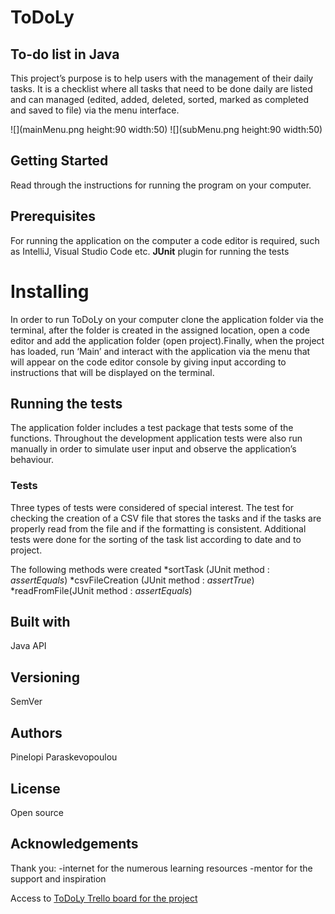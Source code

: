 # ToDoLy

## To-do list in Java

This project’s purpose is to help users with the management of their daily tasks. It is a checklist where all tasks that need to be done daily are listed and  can managed  (edited, added, deleted, sorted,  marked as completed and saved to file) via the menu interface. 

![](mainMenu.png  height:90 width:50)
![](subMenu.png height:90 width:50)


## Getting Started

Read through the instructions for running the program on your computer. 


## Prerequisites

For running the application on the computer a code editor is required, such as IntelliJ, Visual Studio Code etc. 
**JUnit** plugin for running the tests

# Installing
In order to run ToDoLy on your computer clone the application folder via the terminal, after the folder is created in the assigned location, open a code  editor and add the application folder (open project).Finally, when the project has loaded, run ‘Main’ and interact with the application via the menu that will appear on the code editor console by giving input according to  instructions that will be displayed on the terminal. 


## Running the tests 

The application folder includes a test package that tests some of the functions. Throughout the development application tests were also run manually in order to simulate user input and observe the application’s behaviour. 

### Tests

Three types of tests were considered of special interest. The test for checking the creation of a CSV file that stores the tasks and if the tasks are properly read from the file and if the formatting is consistent. Additional tests were done for the sorting of the task list according to date and to project. 

The following methods were created 
*sortTask (JUnit method : *assertEquals*)
*csvFileCreation (JUnit method : *assertTrue*)
*readFromFile(JUnit method : *assertEquals*)

## Built with 
Java API

## Versioning 
SemVer

## Authors
Pinelopi Paraskevopoulou

## License
Open source

## Acknowledgements
Thank you:
-internet for the numerous learning resources
-mentor for the support and inspiration





Access to [ToDoLy Trello board for the project](https://trello.com/invite/b/aUi7NWE8/1a66bb5040e717c9c4b202808aea680d/java-project)
